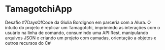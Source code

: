 # TamagotchiApp
Desafio #7DaysOfCode da Giulia Bordignon em parceria com a Alura. O intuito do projeto é replicar um Tamagotchi, imprimindo as interações com o usuário na linha de comando, consumindo uma API Rest, manipulando arquivos JSON e criando um projeto com camadas, orientação a objetos e outros recursos do C#
